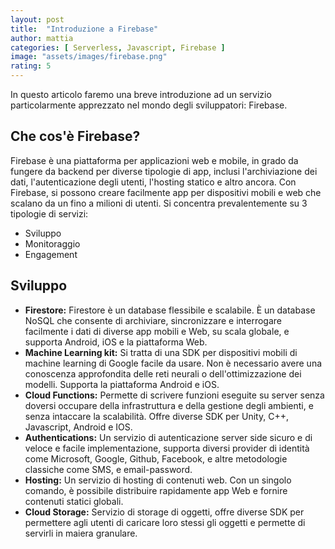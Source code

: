 ```yaml
---
layout: post
title:  "Introduzione a Firebase"
author: mattia
categories: [ Serverless, Javascript, Firebase ]
image: "assets/images/firebase.png"
rating: 5
---
```


In questo articolo faremo una breve introduzione ad un servizio particolarmente apprezzato nel mondo degli sviluppatori: Firebase.


## Che cos'è Firebase?

Firebase è una piattaforma per applicazioni web e mobile, in grado da fungere da backend per diverse tipologie di app, inclusi l'archiviazione dei dati, l'autenticazione degli utenti, l'hosting statico e altro ancora. Con Firebase, si possono creare facilmente app per dispositivi mobili e web che scalano da un fino a milioni di utenti. Si concentra prevalentemente su 3 tipologie di servizi:
<ul>
	<li>Sviluppo</li>
	<li>Monitoraggio</li>
	<li>Engagement</li>
</ul>

## Sviluppo

<ul>
	<li>
		<b>Firestore:</b>
		Firestore è un database flessibile e scalabile. È un database NoSQL che consente di archiviare, sincronizzare e 
		interrogare facilmente i dati di diverse app mobili e Web, su scala globale, e supporta Android, iOS e la piattaforma Web.
	</li>
	<li>
		<b>Machine Learning kit:</b>
		Si tratta di una SDK per dispositivi mobili di machine learning di Google facile da usare. 
		Non è necessario avere una conoscenza approfondita delle reti neurali o dell'ottimizzazione dei modelli. 
		Supporta la piattaforma Android e iOS.
	</li>
	<li>
		<b>Cloud Functions:</b>
		Permette di scrivere funzioni eseguite su server senza doversi occupare della infrastruttura e della gestione degli ambienti, 
		e senza intaccare la scalabilità. Offre diverse SDK per Unity, C++, Javascript, Android e IOS.
	</li>
	<li>
		<b>Authentications:</b>
		Un servizio di autenticazione server side sicuro e di veloce e facile implementazione, 
		supporta diversi provider di identità come Microsoft, Google, Github, Facebook, e altre metodologie classiche come SMS, e email-password.
	</li>
	<li>
		<b>Hosting:</b>
		Un servizio di hosting di contenuti web. Con un singolo comando, è possibile distribuire rapidamente app Web e fornire contenuti statici globali.
	</li>
	<li>
		<b>Cloud Storage:</b>
		Servizio di storage di oggetti, offre diverse SDK per permettere agli utenti di caricare loro stessi 
		gli oggetti e permette di servirli in maiera granulare.
	</li>
</ul>
